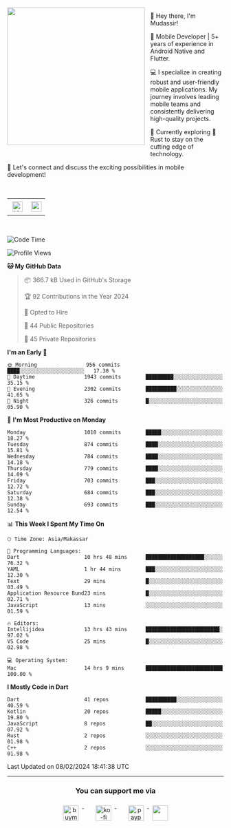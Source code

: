 <a href="https://lazycatlabs.com/" target="_blank">
<img 
  src="https://github-production-user-asset-6210df.s3.amazonaws.com/1531684/281783264-5b2e172d-feb8-40de-9846-a70379b758fb.png" 
  style="margin-top:20px;margin-right:13px;margin-bottom:20px"
  align="left" 
  height="320px"
/>
</a>
<br>
<p>
 👋 Hey there, I'm Mudassir!

🚀 Mobile Developer | 5+ years of experience in Android Native and Flutter.

💻 I specialize in creating robust and user-friendly mobile applications. My journey involves leading mobile teams and consistently delivering high-quality projects.

🌱 Currently exploring 🦀 Rust to stay on the cutting edge of technology.

🔗 Let's connect and discuss the exciting possibilities in mobile development!

<br>

<table style="border:none; border-collapse:collapse; cellspacing:0; cellpadding:0">
    <tr>
        <td>
           <a href="https://www.linkedin.com/in/lzyct/" target="_blank">
              <img src="https://github.com/ukieTux/ukieTux/blob/master/assets/linkedin.svg" alt="LinkedIn" style="vertical-align:top; margin:4px" height=24>
          </a>
        </td>
        <td>
           <a href = "https://www.upwork.com/freelancers/~01913209d41be922f1?viewMode=1">
              <img src="https://img.shields.io/badge/UpWork-6FDA44?logo=Upwork&logoColor=white" height=24/>
           </a>
        </td>
    </tr>
</table>

<br>

<!--START_SECTION:waka-->
![Code Time](http://img.shields.io/badge/Code%20Time-5%2C777%20hrs-blue)

![Profile Views](http://img.shields.io/badge/Profile%20Views-0-blue)

**🐱 My GitHub Data** 

> 📦 366.7 kB Used in GitHub's Storage 
 > 
> 🏆 92 Contributions in the Year 2024
 > 
> 💼 Opted to Hire
 > 
> 📜 44 Public Repositories 
 > 
> 🔑 45 Private Repositories 
 > 
**I'm an Early 🐤** 

```text
🌞 Morning                956 commits         ████░░░░░░░░░░░░░░░░░░░░░   17.30 % 
🌆 Daytime                1943 commits        █████████░░░░░░░░░░░░░░░░   35.15 % 
🌃 Evening                2302 commits        ██████████░░░░░░░░░░░░░░░   41.65 % 
🌙 Night                  326 commits         █░░░░░░░░░░░░░░░░░░░░░░░░   05.90 % 
```
📅 **I'm Most Productive on Monday** 

```text
Monday                   1010 commits        █████░░░░░░░░░░░░░░░░░░░░   18.27 % 
Tuesday                  874 commits         ████░░░░░░░░░░░░░░░░░░░░░   15.81 % 
Wednesday                784 commits         ████░░░░░░░░░░░░░░░░░░░░░   14.18 % 
Thursday                 779 commits         ████░░░░░░░░░░░░░░░░░░░░░   14.09 % 
Friday                   703 commits         ███░░░░░░░░░░░░░░░░░░░░░░   12.72 % 
Saturday                 684 commits         ███░░░░░░░░░░░░░░░░░░░░░░   12.38 % 
Sunday                   693 commits         ███░░░░░░░░░░░░░░░░░░░░░░   12.54 % 
```


📊 **This Week I Spent My Time On** 

```text
🕑︎ Time Zone: Asia/Makassar

💬 Programming Languages: 
Dart                     10 hrs 48 mins      ███████████████████░░░░░░   76.32 % 
YAML                     1 hr 44 mins        ███░░░░░░░░░░░░░░░░░░░░░░   12.30 % 
Text                     29 mins             █░░░░░░░░░░░░░░░░░░░░░░░░   03.49 % 
Application Resource Bund23 mins             █░░░░░░░░░░░░░░░░░░░░░░░░   02.71 % 
JavaScript               13 mins             ░░░░░░░░░░░░░░░░░░░░░░░░░   01.59 % 

🔥 Editors: 
Intellijidea             13 hrs 43 mins      ████████████████████████░   97.02 % 
VS Code                  25 mins             █░░░░░░░░░░░░░░░░░░░░░░░░   02.98 % 

💻 Operating System: 
Mac                      14 hrs 9 mins       █████████████████████████   100.00 % 
```

**I Mostly Code in Dart** 

```text
Dart                     41 repos            ██████████░░░░░░░░░░░░░░░   40.59 % 
Kotlin                   20 repos            █████░░░░░░░░░░░░░░░░░░░░   19.80 % 
JavaScript               8 repos             ██░░░░░░░░░░░░░░░░░░░░░░░   07.92 % 
Rust                     2 repos             ░░░░░░░░░░░░░░░░░░░░░░░░░   01.98 % 
C++                      2 repos             ░░░░░░░░░░░░░░░░░░░░░░░░░   01.98 % 
```




 Last Updated on 08/02/2024 18:41:38 UTC
<!--END_SECTION:waka-->



---
<h3 align="center">You can support me via</h3>
<p align="center">
  <a href="https://www.buymeacoffee.com/Lzyct" target="_blank">
    <img src="https://www.buymeacoffee.com/assets/img/guidelines/download-assets-sm-2.svg" alt="buymeacoffe" style="vertical-align:top; margin:8px" height="36">
  </a>&nbsp;&nbsp;&nbsp;&nbsp;
   <a href="https://ko-fi.com/Lzyct" target="_blank">
    <img src="https://help.ko-fi.com/system/photos/3604/0095/9793/logo_circle.png" alt="ko-fi" style="vertical-align:top; margin:8px" height="36">
  </a>&nbsp;&nbsp;&nbsp;&nbsp;
  <a href="https://paypal.me/ukieTux" target="_blank">
    <img src="https://blog.zoom.us/wp-content/uploads/2019/08/paypal.png" alt="paypal" style="vertical-align:top; margin:8px" height="36">
  </a>
  <a href="https://saweria.co/Lzyct" target="_blank">
   <img src="https://1.bp.blogspot.com/-7OuHSxaNk6A/X92QPg8L9kI/AAAAAAAAG0E/lUzKf_uuVP8jCqvXpA7juh_l-TfK2jnbwCLcBGAsYHQ/s16000/SAWERIA.webp" style="vertical-align:top; margin:8px" height="36">
  </a>
</p>
<br><br>
